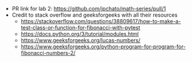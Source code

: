 * PR link for lab 2: https://github.com/jpchato/math-series/pull/1
* Credit to stack overflow and geeksforgeeks with all their resources
  * https://stackoverflow.com/questions/38809617/how-to-make-a-test-class-or-function-for-fibonacci-with-pytest
  * https://docs.python.org/3/tutorial/modules.html
  * https://www.geeksforgeeks.org/lucas-numbers/
  * https://www.geeksforgeeks.org/python-program-for-program-for-fibonacci-numbers-2/
